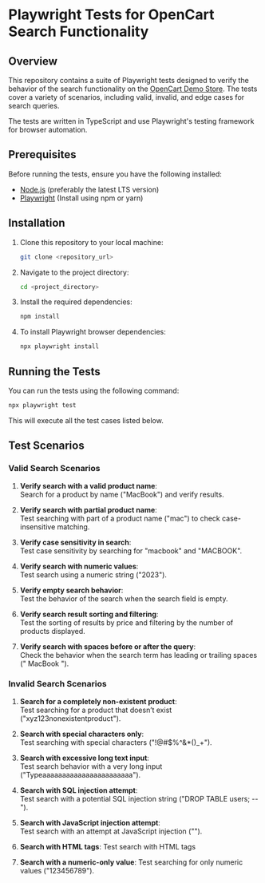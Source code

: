 
#  Playwright Tests for OpenCart Search Functionality

## Overview

This repository contains a suite of Playwright tests designed to verify the behavior of the search functionality on the [OpenCart Demo Store](https://demo.opencart.com/). The tests cover a variety of scenarios, including valid, invalid, and edge cases for search queries.

The tests are written in TypeScript and use Playwright's testing framework for browser automation.

## Prerequisites

Before running the tests, ensure you have the following installed:

- [Node.js](https://nodejs.org/) (preferably the latest LTS version)
- [Playwright](https://playwright.dev/) (Install using npm or yarn)

## Installation

1. Clone this repository to your local machine:
   ```bash
   git clone <repository_url>
   ```

2. Navigate to the project directory:
   ```bash
   cd <project_directory>
   ```

3. Install the required dependencies:
   ```bash
   npm install
   ```

4. To install Playwright browser dependencies:
   ```bash
   npx playwright install
   ```

## Running the Tests

You can run the tests using the following command:

```bash
npx playwright test
```

This will execute all the test cases listed below.

## Test Scenarios

### Valid Search Scenarios

1. **Verify search with a valid product name**:  
   Search for a product by name ("MacBook") and verify results.

2. **Verify search with partial product name**:  
   Test searching with part of a product name ("mac") to check case-insensitive matching.

3. **Verify case sensitivity in search**:  
   Test case sensitivity by searching for "macbook" and "MACBOOK".

4. **Verify search with numeric values**:  
   Test search using a numeric string ("2023").

5. **Verify empty search behavior**:  
   Test the behavior of the search when the search field is empty.

6. **Verify search result sorting and filtering**:  
   Test the sorting of results by price and filtering by the number of products displayed.

7. **Verify search with spaces before or after the query**:  
   Check the behavior when the search term has leading or trailing spaces ("    MacBook   ").

### Invalid Search Scenarios

1. **Search for a completely non-existent product**:  
   Test searching for a product that doesn’t exist ("xyz123nonexistentproduct").

2. **Search with special characters only**:  
   Test searching with special characters ("!@#$%^&*()_+").

3. **Search with excessive long text input**:  
   Test search behavior with a very long input ("Typeaaaaaaaaaaaaaaaaaaaaaaa").

4. **Search with SQL injection attempt**:  
   Test search with a potential SQL injection string ("DROP TABLE users; --").

5. **Search with JavaScript injection attempt**:  
   Test search with an attempt at JavaScript injection ("<script>alert('Hacked!')</script>").

6. **Search with HTML tags**:
   Test search with HTML tags 

7. **Search with a numeric-only value**:
   Test searching for only numeric values ("123456789").

 

 
